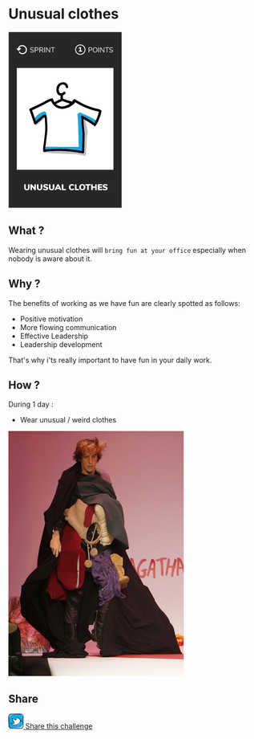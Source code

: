 # Unusual clothes
![Wear unusual clothes](images/unusual-clothes.png)  

## What ?
Wearing unusual clothes will `bring fun at your office` especially when nobody is aware about it. 

## Why ?
The benefits of working as we have fun are clearly spotted as follows:
* Positive motivation
* More flowing communication
* Effective Leadership
* Leadership development  

That's why i'ts really important to have fun in your daily work.

## How ?
During 1 day :
* Wear unusual / weird clothes

![Unusual clothes](images/unusual-clothes1.jpg)

## Share
![Share](../images/twitter.png)[ Share this challenge](https://twitter.com/home?status=I%20have%20just%20completed%20the%20Unusual%20clothes%20%23craft_challenges%20from%20%40agilepartner%20http://tiny.cc/p7v5vy)